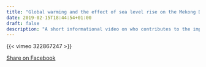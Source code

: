 ```yaml
---
title: "Global warming and the effect of sea level rise on the Mekong Delta"
date: 2019-02-15T18:44:54+01:00
draft: false
description: "A short informational video on who contributes to the impact of sea level rise in the Mekong Delta."
---
```



{{< vimeo 322867247 >}}

<i class="fab fa-facebook-square fa-2x"></i>
<a href="https://www.facebook.com/sharer/sharer.php?u=https://sustuseumr.github.io/vietnam/slr/" target="_blank">Share on Facebook</a>

<div class="fb-like" data-href="https://sustuseumr.github.io/vietnam/slr/" data-layout="button_count" data-action="like" data-size="large" data-show-faces="true" data-share="false"></div>
